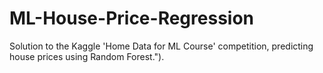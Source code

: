 # ML-House-Price-Regression
Solution to the Kaggle 'Home Data for ML Course' competition, predicting house prices using Random Forest.").
